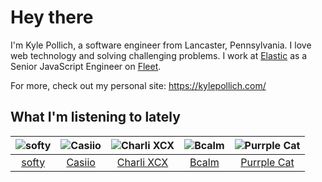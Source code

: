 # Hey there


I'm Kyle Pollich, a software engineer from Lancaster, Pennsylvania. I love web technology and solving challenging problems.
I work at [Elastic](https://www.elastic.co/) as a Senior JavaScript Engineer on [Fleet](https://www.elastic.co/guide/en/fleet/current/fleet-overview.html).

For more, check out my personal site: https://kylepollich.com/

## What I'm listening to lately

<!-- begin artists -->
  |![softy](https://i.scdn.co/image/ab6761610000f1783ed26cd944be61cf5628f157)|![Casiio](https://i.scdn.co/image/ab6761610000f17869ab85a6fb28bf699c7794c7)|![Charli XCX](https://i.scdn.co/image/ab6761610000f178576cb43281160e345f728b71)|![Bcalm](https://i.scdn.co/image/ab6761610000f178f1d46a9384319461d4707406)|![Purrple Cat](https://i.scdn.co/image/ab6761610000f1786cd75d73b76d8c3d14fee48a)|
  |:---:|:---:|:---:|:---:|:---:|
  |[softy](https://open.spotify.com/artist/0wcen0V8FgQu6xYupnZMbB)|[Casiio](https://open.spotify.com/artist/5zUSfxfP1NETZiaWt0Ui0a)|[Charli XCX](https://open.spotify.com/artist/25uiPmTg16RbhZWAqwLBy5)|[Bcalm](https://open.spotify.com/artist/7M4y7qvcYja7RcXNCGrjeP)|[Purrple Cat](https://open.spotify.com/artist/73aKnLT4O8G2pBEfdlQzrE)|
<!-- end artists -->
